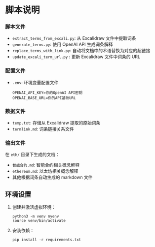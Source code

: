 #  脚本说明

### 脚本文件
- `extract_terms_from_excali.py`: 从 Excalidraw 文件中提取词条
- `generate_terms.py`: 使用 OpenAI API 生成词条解释
- `replace_terms_with_link.py`: 自动将文档中的术语替换为对应的超链接
- `update_excali_term_url.py` : 更新 Excalidraw 文件中词条的 URL 

### 配置文件
- `.env`: 环境变量配置文件
  ```
  OPENAI_API_KEY=你的OpenAI API密钥
  OPENAI_BASE_URL=你的API基础URL
  ```

### 数据文件
- `temp.txt`: 存储从 Excalidraw 提取的原始词条
- `termlink.md`: 词条链接关系文件

### 输出文件
在 `eth/` 目录下生成的文档：
- `智能合约.md`: 智能合约相关概念解释
- `ethereum.md`: 以太坊相关概念解释
- 其他根据词条自动生成的 markdown 文件

## 环境设置

1. 创建并激活虚拟环境：
   ```
   python3 -m venv myenv
   source venv/bin/activate
   ```
2. 安装依赖：
   ```
   pip install -r requirements.txt
   ```
